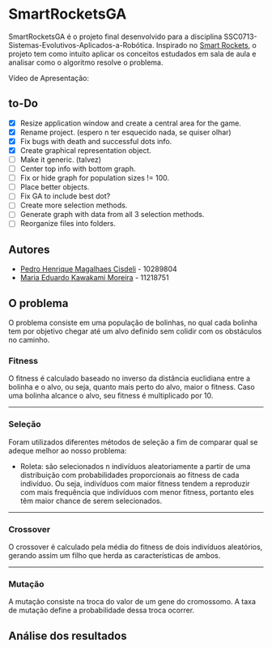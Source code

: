# SmartRocketsGA
SmartRocketsGA é o projeto final desenvolvido para a disciplina SSC0713-Sistemas-Evolutivos-Aplicados-a-Robótica. Inspirado no [Smart Rockets](https://shivank1006.github.io/Smart-Rockets/), o projeto tem como intuito aplicar os conceitos estudados em sala de aula e analisar como o algoritmo resolve o problema.

Vídeo de Apresentação: 

## to-Do
- [x] Resize application window and create a central area for the game.
- [x] Rename project. (espero n ter esquecido nada, se quiser olhar)
- [x] Fix bugs with death and successful dots info.
- [x] Create graphical representation object.
- [ ] Make it generic. (talvez)
- [ ] Center top info with bottom graph.
- [ ] Fix or hide graph for population sizes != 100.
- [ ] Place better objects.
- [ ] Fix GA to include best dot?
- [ ] Create more selection methods.
- [ ] Generate graph with data from all 3 selection methods.
- [ ] Reorganize files into folders.

## Autores

- [Pedro Henrique Magalhaes Cisdeli](https://github.com/sprmbng) - 10289804
- [Maria Eduardo Kawakami Moreira](https://github.com/madukm) - 11218751

## O problema

O problema consiste em uma população de bolinhas, no qual cada bolinha tem por objetivo chegar até um alvo definido sem colidir com os obstáculos no caminho.

### Fitness
O fitness é calculado baseado no inverso da distância euclidiana entre a bolinha e o alvo, ou seja, quanto mais perto do alvo, maior o fitness. Caso uma bolinha alcance o alvo, seu fitness é multiplicado por 10.

---

### Seleção
Foram utilizados diferentes métodos de seleção a fim de comparar qual se adeque melhor ao nosso problema:
- Roleta: são selecionados n indivíduos aleatoriamente a partir de uma distribuição com probabilidades proporcionais ao fitness de cada indivíduo. Ou seja, indivíduos com maior fitness tendem a reproduzir com mais frequência que indivíduos com menor fitness, portanto eles têm maior chance de serem selecionados.

---

### Crossover
O crossover é calculado pela média do fitness de dois indivíduos aleatórios, gerando assim um filho que herda as características de ambos.

---

### Mutação
A mutação consiste na troca do valor de um gene do cromossomo. A taxa de mutação define a probabilidade dessa troca ocorrer.


## Análise dos resultados


